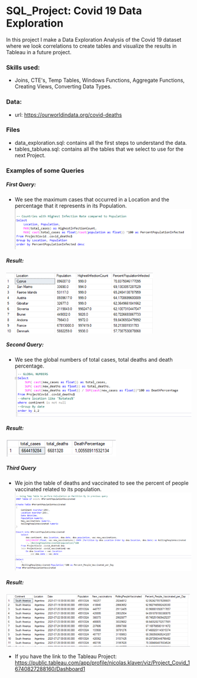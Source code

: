 # SQL_Project: Covid 19 Data Exploration 
In this project I make a Data Exploration Analysis of the Covid 19 dataset where we look correlations to create tables and visualize the results in Tableau in a future project.


### Skills used: 
- Joins, CTE's, Temp Tables, Windows Functions, Aggregate Functions, Creating Views, Converting Data Types.


### Data:
- url: https://ourworldindata.org/covid-deaths


### Files
- data_exploration.sql: contains all the first steps to understand the data.
- tables_tabluea.sql: contains all the tables that we select to use for the next Project.


### Examples of some Queries

##### First Query:
-  We see the maximum cases that occurred in a Location and the percentage that it represents in its Population.
![](https://github.com/NicolasKlaver/Project_Covid_SQL/blob/main/img/query_1.png)
##### Result:
![](https://github.com/NicolasKlaver/Project_Covid_SQL/blob/main/img/query_1_res.png)

##### Second Query:
- We see the global numbers of total cases, total deaths and death percentage.
![](https://github.com/NicolasKlaver/Project_Covid_SQL/blob/main/img/query_2.png)
##### Result:
![](https://github.com/NicolasKlaver/Project_Covid_SQL/blob/main/img/query_2_res.png)

##### Third Query
- We join the table of deaths and vaccinated to see the percent of people vaccinated related to its population.
![](https://github.com/NicolasKlaver/Project_Covid_SQL/blob/main/img/query_3.png)
##### Result:
![](https://github.com/NicolasKlaver/Project_Covid_SQL/blob/main/img/query_3_res2.png)





- If you have the link to the Tableau Project: https://public.tableau.com/app/profile/nicolas.klaver/viz/Project_Covid_16740827288160/Dashboard1
